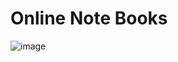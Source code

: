 # Online Note Books
![image](https://github.com/Debarjitmohanty/Notes/assets/91021174/5dfedf00-a8ee-4b5d-b65b-23af3bf817c6)
